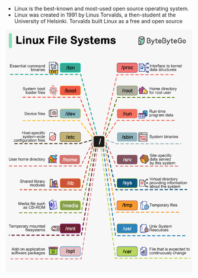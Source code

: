 * Linux is the best-known and most-used open source operating system.
* Linux was created in 1991 by Linus Torvalds, a then-student at the University of Helsinki. Torvalds built Linux as a free and open source 

![Linux](./images/LinuxfolderStructure.png)